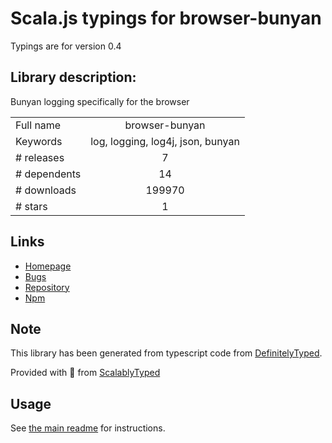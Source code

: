 
# Scala.js typings for browser-bunyan

Typings are for version 0.4

## Library description:
Bunyan logging specifically for the browser

|                    |                 |
| ------------------ | :-------------: |
| Full name          | browser-bunyan |
| Keywords           | log, logging, log4j, json, bunyan |
| # releases         | 7 |
| # dependents       | 14 |
| # downloads        | 199970 |
| # stars            | 1 |

## Links
- [Homepage](https://github.com/philmander/browser-bunyan#readme)
- [Bugs](https://github.com/philmander/browser-bunyan/issues)
- [Repository](https://github.com/philmander/browser-bunyan)
- [Npm](https://www.npmjs.com/package/browser-bunyan)
    


## Note
This library has been generated from typescript code from [DefinitelyTyped](https://definitelytyped.org).

Provided with :purple_heart: from [ScalablyTyped](https://github.com/oyvindberg/ScalablyTyped)

## Usage
See [the main readme](../../readme.md) for instructions.


